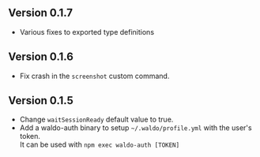 ## Version 0.1.7

- Various fixes to exported type definitions

## Version 0.1.6

- Fix crash in the `screenshot` custom command.

## Version 0.1.5

- Change `waitSessionReady` default value to true.
- Add a waldo-auth binary to setup `~/.waldo/profile.yml` with the user's token.<br>
  It can be used with `npm exec waldo-auth [TOKEN]`
